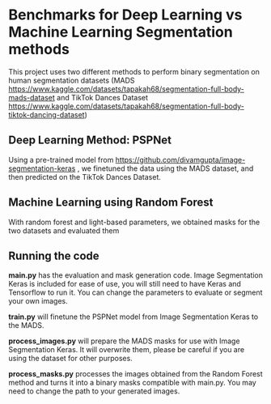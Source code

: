 # Benchmarks for Deep Learning vs Machine Learning Segmentation methods

This project uses two different methods to perform binary segmentation on human segmentation datasets (MADS https://www.kaggle.com/datasets/tapakah68/segmentation-full-body-mads-dataset and TikTok Dances Dataset https://www.kaggle.com/datasets/tapakah68/segmentation-full-body-tiktok-dancing-dataset)

## Deep Learning Method: PSPNet
Using a pre-trained model from https://github.com/divamgupta/image-segmentation-keras , we finetuned the data using the MADS dataset, and then predicted on the TikTok Dances Dataset. 

## Machine Learning using Random Forest
With random forest and light-based parameters, we obtained masks for the two datasets and evaluated them

## Running the code
**main.py** has the evaluation and mask generation code. Image Segmentation Keras is included for ease of use,  you will still need to have Keras and Tensorflow to run it. You can change the parameters to evaluate or segment your own images.

**train.py** will finetune the PSPNet model from Image Segmentation Keras to the MADS. 

**process_images.py** will prepare the MADS masks for use with Image Segmentation Keras. It will overwrite them, please be careful if you are using the dataset for other purposes.

**process_masks.py** processes the images obtained from the Random Forest method and turns it into a binary masks compatible with main.py. You may need to change the path to your generated images.
